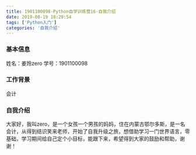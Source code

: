 ```yaml
---
title: 1901100098-Python自学训练营16-自我介绍
date: 2019-08-19 18:29:54
tags: ['Python入门']
categories: '自我介绍'
---
```


### 基本信息

姓名：姜玲zero
学号：1901100098

### 工作背景

会计

### 自我介绍

大家好，我叫zero，是一个女孩一个男孩的妈妈，住在内蒙古鄂尔多斯，是一名会计，从得到结识笑来老师，开始了自我升级之旅，想借助学习一门世界语言，零基础，学习期间给自己定个小目标，能跟下来，希望得到大家的鼓励和帮助，谢谢！